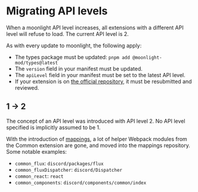 # Migrating API levels

When a moonlight API level increases, all extensions with a different API level will refuse to load. The current API level is 2.

As with every update to moonlight, the following apply:

- The types package must be updated: `pnpm add @moonlight-mod/types@latest`
- The `version` field in your manifest must be updated.
- The `apiLevel` field in your manifest must be set to the latest API level.
- If your extension is on [the official repository](/docs/02-ext-dev/03-official-repository.md), it must be resubmitted and reviewed.

## 1 -> 2

The concept of an API level was introduced with API level 2. No API level specified is implicitly assumed to be 1.

With the introduction of [mappings](/docs/02-ext-dev/07-mappings.md), a lot of helper Webpack modules from the Common extension are gone, and moved into the mappings repository. Some notable examples:

- `common_flux`: `discord/packages/flux`
- `common_fluxDispatcher`: `discord/Dispatcher`
- `common_react`: `react`
- `common_components`: `discord/components/common/index`
